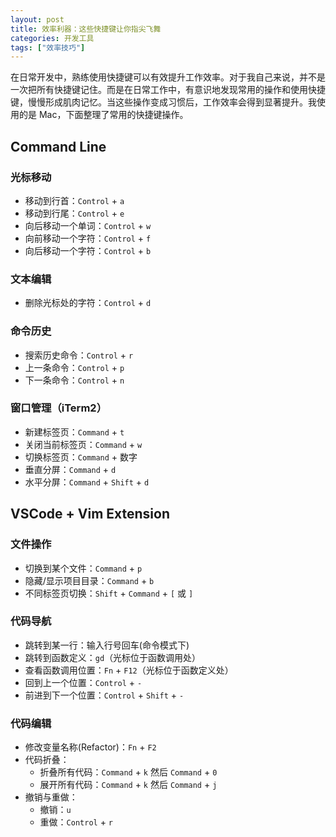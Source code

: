 ```yaml
---
layout: post
title: 效率利器：这些快捷键让你指尖飞舞
categories: 开发工具
tags: ["效率技巧"]
---
```


在日常开发中，熟练使用快捷键可以有效提升工作效率。对于我自己来说，并不是一次把所有快捷键记住。而是在日常工作中，有意识地发现常用的操作和使用快捷键，慢慢形成肌肉记忆。当这些操作变成习惯后，工作效率会得到显著提升。我使用的是 Mac，下面整理了常用的快捷键操作。

## Command Line
### 光标移动
- 移动到行首：`Control` + `a`
- 移动到行尾：`Control` + `e`
- 向后移动一个单词：`Control` + `w`
- 向前移动一个字符：`Control` + `f`
- 向后移动一个字符：`Control` + `b`

### 文本编辑
- 删除光标处的字符：`Control` + `d`

### 命令历史
- 搜索历史命令：`Control` + `r`
- 上一条命令：`Control` + `p`
- 下一条命令：`Control` + `n`

### 窗口管理（iTerm2）
- 新建标签页：`Command` + `t`
- 关闭当前标签页：`Command` + `w`
- 切换标签页：`Command` + 数字
- 垂直分屏：`Command` + `d`
- 水平分屏：`Command` + `Shift` + `d`


## VSCode + Vim Extension
### 文件操作
- 切换到某个文件：`Command` + `p`
- 隐藏/显示项目目录：`Command` + `b`
- 不同标签页切换：`Shift` + `Command` + `[` 或 `]`

### 代码导航
- 跳转到某一行：输入行号回车(命令模式下)
- 跳转到函数定义：`gd`（光标位于函数调用处）
- 查看函数调用位置：`Fn` + `F12`（光标位于函数定义处）
- 回到上一个位置：`Control` + `-`
- 前进到下一个位置：`Control` + `Shift` + `-`

### 代码编辑
- 修改变量名称(Refactor)：`Fn` + `F2`
- 代码折叠：
  - 折叠所有代码：`Command` + `k` 然后 `Command` + `0`
  - 展开所有代码：`Command` + `k` 然后 `Command` + `j`
- 撤销与重做：
  - 撤销：`u`
  - 重做：`Control` + `r`

